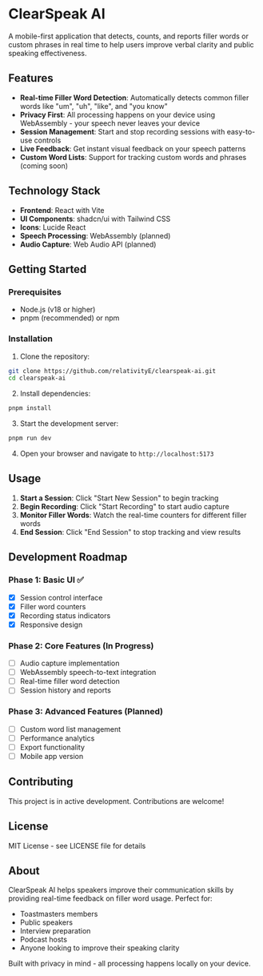 # ClearSpeak AI

A mobile-first application that detects, counts, and reports filler words or custom phrases in real time to help users improve verbal clarity and public speaking effectiveness.

## Features

- **Real-time Filler Word Detection**: Automatically detects common filler words like "um", "uh", "like", and "you know"
- **Privacy First**: All processing happens on your device using WebAssembly - your speech never leaves your device
- **Session Management**: Start and stop recording sessions with easy-to-use controls
- **Live Feedback**: Get instant visual feedback on your speech patterns
- **Custom Word Lists**: Support for tracking custom words and phrases (coming soon)

## Technology Stack

- **Frontend**: React with Vite
- **UI Components**: shadcn/ui with Tailwind CSS
- **Icons**: Lucide React
- **Speech Processing**: WebAssembly (planned)
- **Audio Capture**: Web Audio API (planned)

## Getting Started

### Prerequisites

- Node.js (v18 or higher)
- pnpm (recommended) or npm

### Installation

1. Clone the repository:
```bash
git clone https://github.com/relativityE/clearspeak-ai.git
cd clearspeak-ai
```

2. Install dependencies:
```bash
pnpm install
```

3. Start the development server:
```bash
pnpm run dev
```

4. Open your browser and navigate to `http://localhost:5173`

## Usage

1. **Start a Session**: Click "Start New Session" to begin tracking
2. **Begin Recording**: Click "Start Recording" to start audio capture
3. **Monitor Filler Words**: Watch the real-time counters for different filler words
4. **End Session**: Click "End Session" to stop tracking and view results

## Development Roadmap

### Phase 1: Basic UI ✅
- [x] Session control interface
- [x] Filler word counters
- [x] Recording status indicators
- [x] Responsive design

### Phase 2: Core Features (In Progress)
- [ ] Audio capture implementation
- [ ] WebAssembly speech-to-text integration
- [ ] Real-time filler word detection
- [ ] Session history and reports

### Phase 3: Advanced Features (Planned)
- [ ] Custom word list management
- [ ] Performance analytics
- [ ] Export functionality
- [ ] Mobile app version

## Contributing

This project is in active development. Contributions are welcome!

## License

MIT License - see LICENSE file for details

## About

ClearSpeak AI helps speakers improve their communication skills by providing real-time feedback on filler word usage. Perfect for:

- Toastmasters members
- Public speakers
- Interview preparation
- Podcast hosts
- Anyone looking to improve their speaking clarity

Built with privacy in mind - all processing happens locally on your device.

